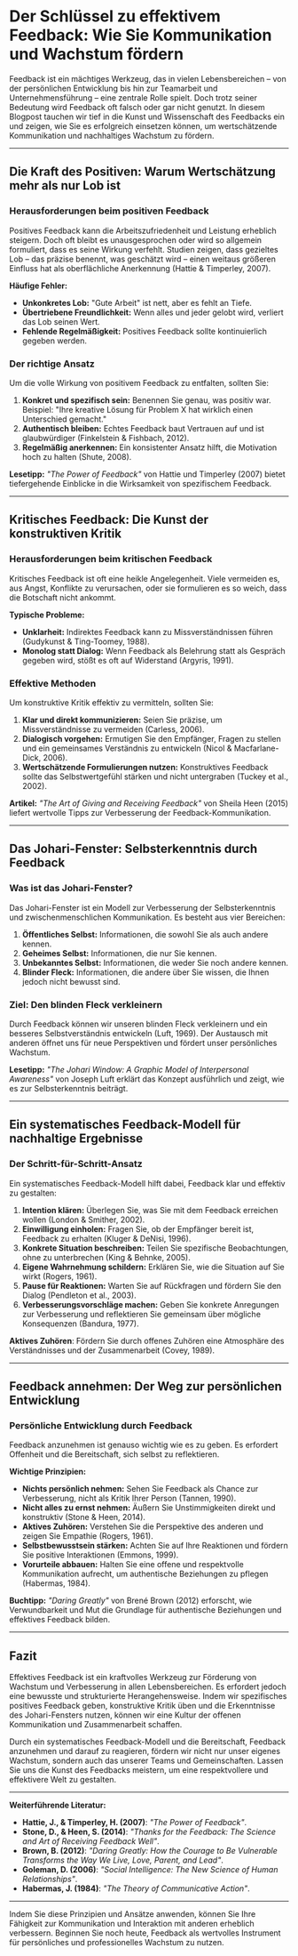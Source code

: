 # Der Schlüssel zu effektivem Feedback: Wie Sie Kommunikation und Wachstum fördern

Feedback ist ein mächtiges Werkzeug, das in vielen Lebensbereichen – von der persönlichen Entwicklung bis hin zur Teamarbeit und Unternehmensführung – eine zentrale Rolle spielt. Doch trotz seiner Bedeutung wird Feedback oft falsch oder gar nicht genutzt. In diesem Blogpost tauchen wir tief in die Kunst und Wissenschaft des Feedbacks ein und zeigen, wie Sie es erfolgreich einsetzen können, um wertschätzende Kommunikation und nachhaltiges Wachstum zu fördern.

---

## Die Kraft des Positiven: Warum Wertschätzung mehr als nur Lob ist

### Herausforderungen beim positiven Feedback

Positives Feedback kann die Arbeitszufriedenheit und Leistung erheblich steigern. Doch oft bleibt es unausgesprochen oder wird so allgemein formuliert, dass es seine Wirkung verfehlt. Studien zeigen, dass gezieltes Lob – das präzise benennt, was geschätzt wird – einen weitaus größeren Einfluss hat als oberflächliche Anerkennung (Hattie & Timperley, 2007).

**Häufige Fehler:**

- **Unkonkretes Lob:** "Gute Arbeit" ist nett, aber es fehlt an Tiefe.
- **Übertriebene Freundlichkeit:** Wenn alles und jeder gelobt wird, verliert das Lob seinen Wert.
- **Fehlende Regelmäßigkeit:** Positives Feedback sollte kontinuierlich gegeben werden.

### Der richtige Ansatz

Um die volle Wirkung von positivem Feedback zu entfalten, sollten Sie:

1. **Konkret und spezifisch sein:** Benennen Sie genau, was positiv war. Beispiel: "Ihre kreative Lösung für Problem X hat wirklich einen Unterschied gemacht."
2. **Authentisch bleiben:** Echtes Feedback baut Vertrauen auf und ist glaubwürdiger (Finkelstein & Fishbach, 2012).
3. **Regelmäßig anerkennen:** Ein konsistenter Ansatz hilft, die Motivation hoch zu halten (Shute, 2008).

**Lesetipp:** *"The Power of Feedback"* von Hattie und Timperley (2007) bietet tiefergehende Einblicke in die Wirksamkeit von spezifischem Feedback.

---

## Kritisches Feedback: Die Kunst der konstruktiven Kritik

### Herausforderungen beim kritischen Feedback

Kritisches Feedback ist oft eine heikle Angelegenheit. Viele vermeiden es, aus Angst, Konflikte zu verursachen, oder sie formulieren es so weich, dass die Botschaft nicht ankommt. 

**Typische Probleme:**

- **Unklarheit:** Indirektes Feedback kann zu Missverständnissen führen (Gudykunst & Ting-Toomey, 1988).
- **Monolog statt Dialog:** Wenn Feedback als Belehrung statt als Gespräch gegeben wird, stößt es oft auf Widerstand (Argyris, 1991).

### Effektive Methoden

Um konstruktive Kritik effektiv zu vermitteln, sollten Sie:

1. **Klar und direkt kommunizieren:** Seien Sie präzise, um Missverständnisse zu vermeiden (Carless, 2006).
2. **Dialogisch vorgehen:** Ermutigen Sie den Empfänger, Fragen zu stellen und ein gemeinsames Verständnis zu entwickeln (Nicol & Macfarlane-Dick, 2006).
3. **Wertschätzende Formulierungen nutzen:** Konstruktives Feedback sollte das Selbstwertgefühl stärken und nicht untergraben (Tuckey et al., 2002).

**Artikel:** *"The Art of Giving and Receiving Feedback"* von Sheila Heen (2015) liefert wertvolle Tipps zur Verbesserung der Feedback-Kommunikation.

---

## Das Johari-Fenster: Selbsterkenntnis durch Feedback

### Was ist das Johari-Fenster?

Das Johari-Fenster ist ein Modell zur Verbesserung der Selbsterkenntnis und zwischenmenschlichen Kommunikation. Es besteht aus vier Bereichen:

1. **Öffentliches Selbst:** Informationen, die sowohl Sie als auch andere kennen.
2. **Geheimes Selbst:** Informationen, die nur Sie kennen.
3. **Unbekanntes Selbst:** Informationen, die weder Sie noch andere kennen.
4. **Blinder Fleck:** Informationen, die andere über Sie wissen, die Ihnen jedoch nicht bewusst sind.

### Ziel: Den blinden Fleck verkleinern

Durch Feedback können wir unseren blinden Fleck verkleinern und ein besseres Selbstverständnis entwickeln (Luft, 1969). Der Austausch mit anderen öffnet uns für neue Perspektiven und fördert unser persönliches Wachstum.

**Lesetipp:** *"The Johari Window: A Graphic Model of Interpersonal Awareness"* von Joseph Luft erklärt das Konzept ausführlich und zeigt, wie es zur Selbsterkenntnis beiträgt.

---

## Ein systematisches Feedback-Modell für nachhaltige Ergebnisse

### Der Schritt-für-Schritt-Ansatz

Ein systematisches Feedback-Modell hilft dabei, Feedback klar und effektiv zu gestalten:

1. **Intention klären:** Überlegen Sie, was Sie mit dem Feedback erreichen wollen (London & Smither, 2002).
2. **Einwilligung einholen:** Fragen Sie, ob der Empfänger bereit ist, Feedback zu erhalten (Kluger & DeNisi, 1996).
3. **Konkrete Situation beschreiben:** Teilen Sie spezifische Beobachtungen, ohne zu unterbrechen (King & Behnke, 2005).
4. **Eigene Wahrnehmung schildern:** Erklären Sie, wie die Situation auf Sie wirkt (Rogers, 1961).
5. **Pause für Reaktionen:** Warten Sie auf Rückfragen und fördern Sie den Dialog (Pendleton et al., 2003).
6. **Verbesserungsvorschläge machen:** Geben Sie konkrete Anregungen zur Verbesserung und reflektieren Sie gemeinsam über mögliche Konsequenzen (Bandura, 1977).

**Aktives Zuhören**: Fördern Sie durch offenes Zuhören eine Atmosphäre des Verständnisses und der Zusammenarbeit (Covey, 1989).

---

## Feedback annehmen: Der Weg zur persönlichen Entwicklung

### Persönliche Entwicklung durch Feedback

Feedback anzunehmen ist genauso wichtig wie es zu geben. Es erfordert Offenheit und die Bereitschaft, sich selbst zu reflektieren.

**Wichtige Prinzipien:**

- **Nichts persönlich nehmen:** Sehen Sie Feedback als Chance zur Verbesserung, nicht als Kritik Ihrer Person (Tannen, 1990).
- **Nicht alles zu ernst nehmen:** Äußern Sie Unstimmigkeiten direkt und konstruktiv (Stone & Heen, 2014).
- **Aktives Zuhören:** Verstehen Sie die Perspektive des anderen und zeigen Sie Empathie (Rogers, 1961).
- **Selbstbewusstsein stärken:** Achten Sie auf Ihre Reaktionen und fördern Sie positive Interaktionen (Emmons, 1999).
- **Vorurteile abbauen:** Halten Sie eine offene und respektvolle Kommunikation aufrecht, um authentische Beziehungen zu pflegen (Habermas, 1984).

**Buchtipp:** *"Daring Greatly"* von Brené Brown (2012) erforscht, wie Verwundbarkeit und Mut die Grundlage für authentische Beziehungen und effektives Feedback bilden.

---

## Fazit

Effektives Feedback ist ein kraftvolles Werkzeug zur Förderung von Wachstum und Verbesserung in allen Lebensbereichen. Es erfordert jedoch eine bewusste und strukturierte Herangehensweise. Indem wir spezifisches positives Feedback geben, konstruktive Kritik üben und die Erkenntnisse des Johari-Fensters nutzen, können wir eine Kultur der offenen Kommunikation und Zusammenarbeit schaffen.

Durch ein systematisches Feedback-Modell und die Bereitschaft, Feedback anzunehmen und darauf zu reagieren, fördern wir nicht nur unser eigenes Wachstum, sondern auch das unserer Teams und Gemeinschaften. Lassen Sie uns die Kunst des Feedbacks meistern, um eine respektvollere und effektivere Welt zu gestalten.

---

**Weiterführende Literatur:**

- **Hattie, J., & Timperley, H. (2007)**: *"The Power of Feedback"*. 
- **Stone, D., & Heen, S. (2014)**: *"Thanks for the Feedback: The Science and Art of Receiving Feedback Well"*.
- **Brown, B. (2012)**: *"Daring Greatly: How the Courage to Be Vulnerable Transforms the Way We Live, Love, Parent, and Lead"*.
- **Goleman, D. (2006)**: *"Social Intelligence: The New Science of Human Relationships"*.
- **Habermas, J. (1984)**: *"The Theory of Communicative Action"*.

---

Indem Sie diese Prinzipien und Ansätze anwenden, können Sie Ihre Fähigkeit zur Kommunikation und Interaktion mit anderen erheblich verbessern. Beginnen Sie noch heute, Feedback als wertvolles Instrument für persönliches und professionelles Wachstum zu nutzen.
